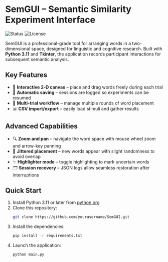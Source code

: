 # SemGUI – Semantic Similarity Experiment Interface

![Status](https://img.shields.io/badge/status-beta-orange)
![License](https://img.shields.io/badge/license-MIT-blue)

SemGUI is a professional-grade tool for arranging words in a two-dimensional space, designed for linguistic and cognitive research. Built with **Python 3.11** and **Tkinter**, the application records participant interactions for subsequent semantic analysis.

## Key Features

- 🎯 **Interactive 2‑D canvas** – place and drag words freely during each trial
- 💾 **Automatic saving** – sessions are logged so experiments can be resumed
- 🔄 **Multi-trial workflow** – manage multiple rounds of word placement
- 📊 **CSV import/export** – easily load stimuli and gather results

## Advanced Capabilities

- 🔍 **Zoom and pan** – navigate the word space with mouse wheel zoom and arrow-key panning
- 🎲 **Jittered placement** – new words appear with slight randomness to avoid overlap
- ✨ **Highlighter mode** – toggle highlighting to mark uncertain words
- 🗂️ **Session recovery** – JSON logs allow seamless restoration after interruptions

## Quick Start

1. Install Python 3.11 or later from [python.org](https://python.org)
2. Clone this repository:
   ```bash
   git clone https://github.com/yourusername/SemGUI.git
   ```
3. Install the dependencies:
   ```bash
   pip install -r requirements.txt
   ```
4. Launch the application:
   ```bash
   python main.py
   ```
